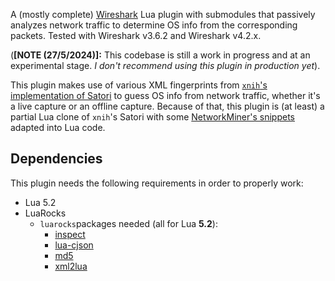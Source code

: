 A (mostly complete) [Wireshark](https://www.wireshark.org/) Lua plugin with submodules that passively analyzes network traffic to determine OS info from the corresponding packets. Tested with Wireshark v3.6.2 and Wireshark v4.2.x.

(**[NOTE (27/5/2024)]:** This codebase is still a work in progress and at an experimental stage. *I don't recommend using this plugin in production yet*).

This plugin makes use of various XML fingerprints from [`xnih`'s implementation of Satori](https://github.com/xnih/satori) to guess OS info from network traffic, whether it's a live capture or an offline capture. Because of that, this plugin is (at least) a partial Lua clone of `xnih`'s Satori with some [NetworkMiner's snippets](https://www.netresec.com/?page=NetworkMiner) adapted into Lua code.

## Dependencies ##
This plugin needs the following requirements in order to properly work:
- Lua 5.2
- LuaRocks
  - `luarocks`packages needed (all for Lua **5.2**):
    - [inspect](https://luarocks.org/modules/kikito/inspect)
    - [lua-cjson](https://luarocks.org/modules/openresty/lua-cjson)
    - [md5](https://luarocks.org/modules/tomasguisasola/md5)
    - [xml2lua](https://luarocks.org/modules/tomasguisasola/md5)
